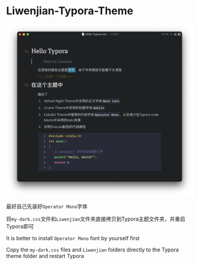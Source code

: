 # Liwenjian-Typora-Theme

<img src="screenshot.png"  />

最好自己先装好`Operator Mono`字体

将`my-dark.css`文件和`Liwenjian`文件夹直接拷贝到Typora主题文件夹，并重启Typora即可

It is better to install `Operator Mono` font by yourself first

Copy the `my-dark.css` files and `Liwenjian` folders directly to the Typora theme folder and restart Typora
